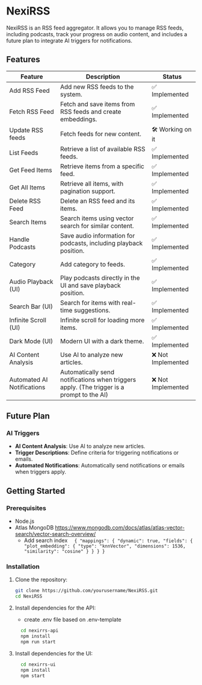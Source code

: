# NexiRSS

NexiRSS is an  RSS feed aggregator. It allows you to manage RSS feeds, including podcasts, track your progress on audio content, and includes a future plan to integrate AI triggers for notifications.

## Features

| Feature                    | Description                                                                               | Status            |
|----------------------------|-------------------------------------------------------------------------------------------|-------------------|
| Add RSS Feed               | Add new RSS feeds to the system.                                                          | ✅ Implemented     |
| Fetch RSS Feed             | Fetch and save items from RSS feeds and create embeddings.                                | ✅ Implemented     |
| Update RSS feeds           | Fetch feeds for new content.                                                              | 🛠️ Working on it |
| List Feeds                 | Retrieve a list of available RSS feeds.                                                   | ✅ Implemented     |
| Get Feed Items             | Retrieve items from a specific feed.                                                      | ✅ Implemented     |
| Get All Items              | Retrieve all items, with pagination support.                                              | ✅ Implemented     |
| Delete RSS Feed            | Delete an RSS feed and its items.                                                         | ✅ Implemented     |
| Search Items               | Search items using vector search for similar content.                                     | ✅ Implemented     |
| Handle Podcasts            | Save audio information for podcasts, including playback position.                         | ✅ Implemented     |
| Category                   | Add category to feeds.                                                                    | ✅ Implemented     |
| Audio Playback (UI)        | Play podcasts directly in the UI and save playback position.                              | ✅ Implemented     |
| Search Bar (UI)            | Search for items with real-time suggestions.                                              | ✅ Implemented     |
| Infinite Scroll (UI)       | Infinite scroll for loading more items.                                                   | ✅ Implemented     |
| Dark Mode (UI)             | Modern UI with a dark theme.                                                              | ✅ Implemented     |
| AI Content Analysis        | Use AI to analyze new articles.                                                           | ❌ Not Implemented |
| Automated AI Notifications | Automatically send notifications when triggers apply. (The trigger is a prompt to the AI) | ❌ Not Implemented |

## Future Plan

### AI Triggers

- **AI Content Analysis**: Use AI to analyze new articles.
- **Trigger Descriptions**: Define criteria for triggering notifications or emails.
- **Automated Notifications**: Automatically send notifications or emails when triggers apply.

## Getting Started

### Prerequisites

- Node.js
- Atlas MongoDB  https://www.mongodb.com/docs/atlas/atlas-vector-search/vector-search-overview/
   - Add search index ```  {
     "mappings": {
     "dynamic": true,
     "fields": {
     "plot_embedding": {
     "type": "knnVector",
     "dimensions": 1536,
     "similarity": "cosine"
     }
     }
     }
     }```
### Installation

1. Clone the repository:
   ```bash
   git clone https://github.com/yourusername/NexiRSS.git
   cd NexiRSS
   ```
2. Install dependencies for the API:
    - create .env file based on .env-template
    ```bash
      cd nexirrs-api
      npm install
      npm run start
    ```

3. Install dependencies for the UI:
    ```bash
      cd nexirrs-ui
      npm install
      npm start
    ```
